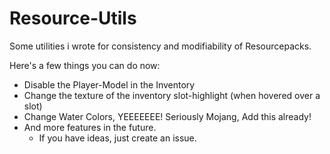 # Resource-Utils

Some utilities i wrote for consistency and modifiability of Resourcepacks.

Here's a few things you can do now: 
- Disable the Player-Model in the Inventory
- Change the texture of the inventory slot-highlight (when hovered over a slot)
- Change Water Colors, YEEEEEEE! Seriously Mojang, Add this already!
- And more features in the future.
  - If you have ideas, just create an issue.
